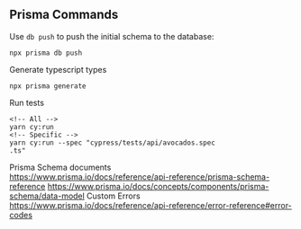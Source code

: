 ## Prisma Commands

Use `db push` to push the initial schema to the database:

```
npx prisma db push
```

Generate typescript types

```
npx prisma generate
```

Run tests

```
<!-- All -->
yarn cy:run
<!-- Specific -->
yarn cy:run --spec "cypress/tests/api/avocados.spec
.ts"
```

Prisma Schema documents  
https://www.prisma.io/docs/reference/api-reference/prisma-schema-reference
https://www.prisma.io/docs/concepts/components/prisma-schema/data-model
Custom Errors
https://www.prisma.io/docs/reference/api-reference/error-reference#error-codes
